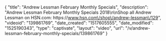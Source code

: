 {
    "title": "Andrew Lessman February Monthly Specials",
    "description": "Andrew Lessman February Monthly Specials 2018\n\nShop all Andrew Lessman on HSN.com: https:\/\/www.hsn.com\/shop\/andrew-lessman\/129",
    "videoid": "139861769",
    "date_created": "1517605555",
    "date_modified": "1525190343",
    "type": "captivate",
    "layout": "video",
    "url": "\/v\/andrew-lessman-february-monthly-specials\/139861769"
}